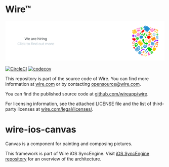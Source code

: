 # Wire™   

[![Wire logo](https://github.com/wireapp/wire/blob/master/assets/header-small.png?raw=true)](https://wire.com/jobs/)

[![CircleCI](https://circleci.com/gh/wireapp/wire-ios-canvas.svg?style=shield)](https://circleci.com/gh/wireapp/wire-ios-canvas) [![codecov](https://codecov.io/gh/wireapp/wire-ios-canvas/branch/develop/graph/badge.svg)](https://codecov.io/gh/wireapp/wire-ios-canvas)

This repository is part of the source code of Wire. You can find more information at [wire.com](https://wire.com) or by contacting opensource@wire.com.

You can find the published source code at [github.com/wireapp/wire](https://github.com/wireapp/wire).

For licensing information, see the attached LICENSE file and the list of third-party licenses at [wire.com/legal/licenses/](https://wire.com/legal/licenses/).

# wire-ios-canvas

Canvas is a component for painting and composing pictures.

This framework is part of Wire iOS SyncEngine. Visit [iOS SyncEngine repository](http://github.com/wireapp/wire-ios-sync-engine) for an overview of the architecture.
